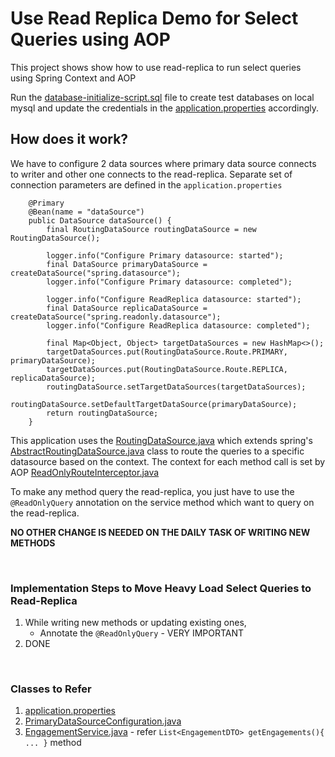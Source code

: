# Use Read Replica Demo for Select Queries using AOP
This project shows show how to use read-replica to run select queries using Spring Context and AOP

Run the [database-initialize-script.sql](/src/main/resources/database-initialize-script.sql) file to create test databases on local mysql
and update the credentials in the [application.properties](/src/main/resources/application.properties) accordingly.

## How does it work?

We have to configure 2 data sources where primary data source connects to writer and other one
connects to the read-replica. Separate set of connection parameters are defined in the `application.properties`

```
    @Primary
    @Bean(name = "dataSource")
    public DataSource dataSource() {
        final RoutingDataSource routingDataSource = new RoutingDataSource();

        logger.info("Configure Primary datasource: started");
        final DataSource primaryDataSource = createDataSource("spring.datasource");
        logger.info("Configure Primary datasource: completed");

        logger.info("Configure ReadReplica datasource: started");
        final DataSource replicaDataSource = createDataSource("spring.readonly.datasource");
        logger.info("Configure ReadReplica datasource: completed");

        final Map<Object, Object> targetDataSources = new HashMap<>();
        targetDataSources.put(RoutingDataSource.Route.PRIMARY, primaryDataSource);
        targetDataSources.put(RoutingDataSource.Route.REPLICA, replicaDataSource);
        routingDataSource.setTargetDataSources(targetDataSources);
        routingDataSource.setDefaultTargetDataSource(primaryDataSource);
        return routingDataSource;
    }
```

This application uses the [RoutingDataSource.java](/src/main/java/com/example/usereadreplicademoaop/config/RoutingDataSource.java) which extends spring's [AbstractRoutingDataSource.java](https://docs.spring.io/spring-framework/docs/current/javadoc-api/org/springframework/jdbc/datasource/lookup/AbstractRoutingDataSource.html)
class to route the queries to a specific datasource based on the context. The context for each method call is set by AOP [ReadOnlyRouteInterceptor.java](/src/main/java/com/example/usereadreplicademoaop/aop/ReadOnlyRouteInterceptor.java)

To make any method query the read-replica, you just have to use the `@ReadOnlyQuery` annotation on the service method which want to query on the read-replica.

**NO OTHER CHANGE IS NEEDED ON THE DAILY TASK OF WRITING NEW METHODS**

<br/>

### Implementation Steps to Move Heavy Load Select Queries to Read-Replica

1. While writing new methods or updating existing ones,
    - Annotate the  `@ReadOnlyQuery` - VERY IMPORTANT
2. DONE

<br/>

### Classes to Refer
1. [application.properties](/src/main/resources/application.properties)
2. [PrimaryDataSourceConfiguration.java](/src/main/java/com/example/usereadreplicademoaop/config/PrimaryDataSourceConfiguration.java)
5. [EngagementService.java](/src/main/java/com/example/usereadreplicademoaop/service/EngagementService.java) - refer `List<EngagementDTO> getEngagements(){ ... }` method


